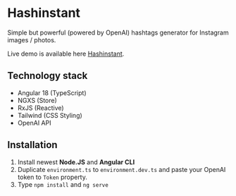 # Hashinstant
Simple but powerful (powered by OpenAI) hashtags generator for Instagram images / photos.

Live demo is available here [Hashinstant](http://hashinstant.obisoft.pl).

## Technology stack
- Angular 18 (TypeScript)
- NGXS (Store)
- RxJS (Reactive)
- Tailwind (CSS Styling)
- OpenAI API

## Installation
1. Install newest **Node.JS** and **Angular CLI**
2. Duplicate `environment.ts` to `environment.dev.ts` and paste your OpenAI token to `Token` property.
3. Type `npm install` and `ng serve`
